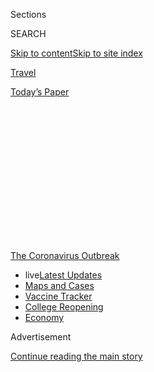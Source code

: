 <div id="app">

<div>

<div>

<div>

<div class="NYTAppHideMasthead css-1q2w90k e1suatyy0">

<div class="section css-ui9rw0 e1suatyy2">

<div class="css-eph4ug er09x8g0">

<div class="css-6n7j50">

</div>

<span class="css-1dv1kvn">Sections</span>

<div class="css-10488qs">

<span class="css-1dv1kvn">SEARCH</span>

</div>

[Skip to content](#site-content)[Skip to site
index](#site-index)

</div>

<div id="masthead-section-label" class="css-1wr3we4 eaxe0e00">

[Travel](https://www.nytimes.com/section/travel)

</div>

<div class="css-10698na e1huz5gh0">

</div>

</div>

<div id="masthead-bar-one" class="section hasLinks css-15hmgas e1csuq9d3">

<div class="css-uqyvli e1csuq9d0">

</div>

<div class="css-1uqjmks e1csuq9d1">

</div>

<div class="css-9e9ivx">

[](https://myaccount.nytimes.com/auth/login?response_type=cookie&client_id=vi)

</div>

<div class="css-1bvtpon e1csuq9d2">

[Today’s
Paper](https://www.nytimes.com/section/todayspaper)

</div>

</div>

</div>

</div>

<div data-aria-hidden="false">

<div id="site-content" data-role="main">

<div>

<div class="css-1aor85t" style="opacity:0.000000001;z-index:-1;visibility:hidden">

<div class="css-1hqnpie">

<div class="css-epjblv">

<span class="css-17xtcya">[Travel](/section/travel)</span><span class="css-x15j1o">|</span><span class="css-fwqvlz">Voices
From Travel’s Front Lines: ‘We Walk in Fear, We Work in
Fear’</span>

</div>

<div class="css-k008qs">

<div class="css-1iwv8en">

<span class="css-18z7m18"></span>

<div>

</div>

</div>

<span class="css-1n6z4y">https://nyti.ms/2DSzBSv</span>

<div class="css-1705lsu">

<div class="css-4xjgmj">

<div class="css-4skfbu" data-role="toolbar" data-aria-label="Social Media Share buttons, Save button, and Comments Panel with current comment count" data-testid="share-tools">

  - 
  - 
  - 
  - 
    
    <div class="css-6n7j50">
    
    </div>

  - 

</div>

</div>

</div>

</div>

</div>

</div>

<div id="NYT_TOP_BANNER_REGION" class="css-13pd83m">

<div>

<div id="styln-prism-menu-1592847958612" class="section interactive-content interactive-size-medium css-1edisqu">

<div class="css-17ih8de interactive-body">

<div id="scroll-container" class="css-1gj85ro">

[<span class="styln-title-wrap"><span class="css-1pje3qr">The
Coronavirus</span><span class="css-1pje3qr">
Outbreak</span></span>](https://www.nytimes.com/news-event/coronavirus?action=click&pgtype=Article&state=default&region=TOP_BANNER&context=storylines_menu)

  - <span class="css-kqxiym" data-emphasize="true">live</span>[Latest
    Updates](https://www.nytimes.com/2020/08/04/world/coronavirus-cases.html?action=click&pgtype=Article&state=default&region=TOP_BANNER&context=storylines_menu)
  - [Maps and
    Cases](https://www.nytimes.com/interactive/2020/us/coronavirus-us-cases.html?action=click&pgtype=Article&state=default&region=TOP_BANNER&context=storylines_menu)
  - [Vaccine
    Tracker](https://www.nytimes.com/interactive/2020/science/coronavirus-vaccine-tracker.html?action=click&pgtype=Article&state=default&region=TOP_BANNER&context=storylines_menu)
  - [College
    Reopening](https://www.nytimes.com/2020/08/02/us/covid-college-reopening.html?action=click&pgtype=Article&state=default&region=TOP_BANNER&context=storylines_menu)
  - [Economy](https://www.nytimes.com/live/2020/08/04/business/stock-market-today-coronavirus?action=click&pgtype=Article&state=default&region=TOP_BANNER&context=storylines_menu)

</div>

</div>

</div>

</div>

</div>

<div id="top-wrapper" class="css-1sy8kpn">

<div id="top-slug" class="css-l9onyx">

Advertisement

</div>

[Continue reading the main
story](#after-top)

<div class="ad top-wrapper" style="text-align:center;height:100%;display:block;min-height:250px">

<div id="top" class="place-ad" data-position="top" data-size-key="top">

</div>

</div>

<div id="after-top">

</div>

</div>

<div>

<div id="sponsor-wrapper" class="css-1hyfx7x">

<div id="sponsor-slug" class="css-19vbshk">

Supported by

</div>

[Continue reading the main
story](#after-sponsor)

<div id="sponsor" class="ad sponsor-wrapper" style="text-align:center;height:100%;display:block">

</div>

<div id="after-sponsor">

</div>

</div>

<div class="css-186x18t">

</div>

<div class="css-1vkm6nb ehdk2mb0">

# Voices From Travel’s Front Lines: ‘We Walk in Fear, We Work in Fear’

</div>

Six travel workers from Alaska to the Maldives talk about returning to
the job. They are in a new world, with restrictions and health measures,
uncertainty and new
procedures.

<div class="css-79elbk" data-testid="photoviewer-wrapper">

<div class="css-z3e15g" data-testid="photoviewer-wrapper-hidden">

</div>

<div class="css-1a48zt4 ehw59r15" data-testid="photoviewer-children">

![](https://static01.nyt.com/images/2020/07/18/travel/17travel-top/17travel-top-articleLarge.jpg?quality=75&auto=webp&disable=upscale)

</div>

</div>

<div class="css-18e8msd">

<div class="css-vp77d3 epjyd6m0">

<div class="css-1baulvz">

By [<span class="css-1baulvz" itemprop="name">Emily
Palmer</span>](https://www.nytimes.com/by/emily-palmer) and
[<span class="css-1baulvz last-byline" itemprop="name">Tariro
Mzezewa</span>](https://www.nytimes.com/by/tariro-mzezewa)

</div>

</div>

  - 
    
    <div class="css-ld3wwf e16638kd2">
    
    Published July 17, 2020Updated July 21,
    2020
    
    </div>

  - 
    
    <div class="css-4xjgmj">
    
    <div class="css-pvvomx" data-role="toolbar" data-aria-label="Social Media Share buttons, Save button, and Comments Panel with current comment count" data-testid="share-tools">
    
      - 
      - 
      - 
      - 
        
        <div class="css-6n7j50">
        
        </div>
    
      - 
    
    </div>
    
    </div>

</div>

</div>

<div class="section meteredContent css-1r7ky0e" name="articleBody" itemprop="articleBody">

<div class="css-1fanzo5 StoryBodyCompanionColumn">

<div class="css-53u6y8">

Over the past six weeks, countries across the globe have [gradually
begun to
reopen](https://www.nytimes.com/2020/06/12/travel/reopening-europe-caribbean-virus.html)
to travelers, both domestic and foreign. But the travel world, still
mired in an [unyielding
pandemic](https://www.nytimes.com/news-event/coronavirus?action=click&pgtype=Article&state=default&module=styln-coronavirus-national&variant=show&region=TOP_BANNER&context=storylines_menu),
is drastically altered. This is especially so for workers in the tourism
industry.

Their workplaces are now filled with restrictions and health measures,
uncertainty and new procedures. With new coronavirus cases rising in
many regions, those just returning to work wonder, yet again, how long
they will be employed and if they are safe.

We spoke with six travel workers, from Alaska to the Maldives, on
returning to the job. They shared their stories in English and Spanish.
Like the workers we
[interviewed](https://www.nytimes.com/2020/03/25/travel/coronavirus-travel-hospitality-workers.html)
when international borders first closed, they are embarking on a new
journey, one of caution and reserve.

Among some of them is relief and a renewed sense of hope, while others
seek to answer this question: With all the new obstacles, how can
visitors feel welcome again?

</div>

</div>

<div class="css-1fanzo5 StoryBodyCompanionColumn">

<div class="css-53u6y8">

*The interviews have been edited and condensed for
clarity.*

</div>

</div>

<div class="css-79elbk" data-testid="photoviewer-wrapper">

<div class="css-z3e15g" data-testid="photoviewer-wrapper-hidden">

</div>

<div class="css-1a48zt4 ehw59r15" data-testid="photoviewer-children">

![](https://static01.nyt.com/images/2020/07/17/travel/17voices-henry/17voices-henry-articleLarge.jpg?quality=75&auto=webp&disable=upscale)

</div>

</div>

<div class="css-1fanzo5 StoryBodyCompanionColumn">

<div class="css-53u6y8">

The Maldives

## Henry Jordan

***The executive chef at*** **[*LUX\* North Male Atoll Resort &
Villas*](https://www.luxresorts.com/en/maldives/hotel/luxnorthmaleatoll)**

We’re one of the few resorts in the Maldives that never officially
closed. We tried to get other guests from other islands who were
displaced. Toward the end, we only had one family staying with us, a
Russian family who couldn’t get home.

We cooked for the three guests we had — two plus one small child. In the
end, they Googled some Russian recipes.

I think it will be a [slow
transition](http://www.tourism.gov.mv/en/news/maldives_welcomes_back_first_tourists).
In the last few days we’ve had more guest bookings, we’re at right about
30 percent capacity for next week. We weren’t even expecting that, so
that’s a good sign. When people see other people traveling that’s when
we’ll see it really pick up.

The owner of the resort lives on the island and from the get-go he made
sure that nobody was worried about the future: Whatever was going to
come, we would get through it. Nobody lost their job.

</div>

</div>

<div class="css-1fanzo5 StoryBodyCompanionColumn">

<div class="css-53u6y8">

Now, all team members wear masks. The service team wears gloves. We have
daily temperature checks, sanitizer in all the restaurants, a six-foot
distance between the
tables.

<div id="NYT_MAIN_CONTENT_1_REGION" class="css-9tf9ac">

<div>

<div id="styln-covid-updates-world" class="section interactive-content interactive-size-medium css-1ftcdic">

<div class="css-17ih8de interactive-body">

<div id="styln-briefing-block" data-asset-id="QXJ0aWNsZTpueXQ6Ly9hcnRpY2xlLzNhNGMwYWI5LWIwY2QtNWQwOS1hZTgwLTdjMGU3ZTA1OWQ2OA==">

<div class="briefing-block-header-section">

# [Latest Updates: Global Coronavirus Outbreak](https://www.nytimes.com/2020/08/04/world/coronavirus-cases.html?action=click&pgtype=Article&state=default&region=MAIN_CONTENT_1&context=storylines_live_updates)

<div class="briefing-block-ts">

Updated 2020-08-04T20:08:28.255Z

</div>

</div>

  - [Novavax sees encouraging results from two studies of its
    experimental
    vaccine.](https://www.nytimes.com/2020/08/04/world/coronavirus-cases.html?action=click&pgtype=Article&state=default&region=MAIN_CONTENT_1&context=storylines_live_updates#link-1228a480)
  - [Public and private schools in Maryland and elsewhere are divided
    over in-person
    instruction.](https://www.nytimes.com/2020/08/04/world/coronavirus-cases.html?action=click&pgtype=Article&state=default&region=MAIN_CONTENT_1&context=storylines_live_updates#link-4825b93)
  - [N.Y.C.’s health commissioner resigns after clashing with the mayor
    over the
    virus.](https://www.nytimes.com/2020/08/04/world/coronavirus-cases.html?action=click&pgtype=Article&state=default&region=MAIN_CONTENT_1&context=storylines_live_updates#link-4d1eafa8)

<div class="briefing-block-footer">

<div class="briefing-block-footer-meta">

[See more
updates](https://www.nytimes.com/2020/08/04/world/coronavirus-cases.html?action=click&pgtype=Article&state=default&region=MAIN_CONTENT_1&context=storylines_live_updates)

</div>

<div class="briefing-block-briefinglinks">

<span>More live coverage:</span>
[Markets](https://www.nytimes.com/live/2020/08/04/business/stock-market-today-coronavirus?action=click&pgtype=Article&state=default&region=MAIN_CONTENT_1&context=storylines_live_updates)

</div>

</div>

</div>

</div>

</div>

</div>

</div>

Normally you keep the table set as an inviting feel, but now the table
has to stay bare, so there’s a bit to get used to visually. A lot of the
little luxury touches associated with a five-star hotel, we’re having to
tweak.

Our kitchens are well-air conditioned. The New York City basement
kitchen doesn’t exist here. The hotel has a custom-made cloth mask, so
that may be better than the hot disposable masks. We’ll figure it out
soon.

</div>

</div>

<div class="css-79elbk" data-testid="photoviewer-wrapper">

<div class="css-z3e15g" data-testid="photoviewer-wrapper-hidden">

</div>

<div class="css-1a48zt4 ehw59r15" data-testid="photoviewer-children">

<div class="css-1xdhyk6 erfvjey0">

<span class="css-1ly73wi e1tej78p0">Image</span>

<div class="css-zjzyr8">

<div data-testid="lazyimage-container" style="height:386.6666666666667px">

</div>

</div>

</div>

</div>

</div>

<div class="css-1fanzo5 StoryBodyCompanionColumn">

<div class="css-53u6y8">

U.S. Virgin Islands

## Jalayne Jones

***A bartender at*** **[*Skinny Legs Bar and
Grill*](http://www.skinnylegsvi.com/)** ***on St. John***

I didn’t expect it to be this busy. I’d say we’re doing like 50 to 60
percent. We allow 50 people in a restaurant at a time. And we’ve had
maximum capacity a couple of times, with people outside, waiting to get
in.

I think tourists are just happy to be here. The employees are more on
edge. There are people — mostly tourists — who won’t wear their masks
and follow the rules. I say, “Go get your masks,” and they get all huffy
and leave. We’re just trying to make a buck, and if masks will keep us
from blowing up, we’d like to make our money while we’re open.

When we shut down, we were blessed to have only 11 cases across all
three islands. We’ve seen spikes in California, spikes in Florida — and
people are coming here from those states. [Our numbers are
rising](https://www.covid19usvi.com/), and it doesn’t make sense: We had
the benefit of being away from the mainland.

</div>

</div>

<div class="css-1fanzo5 StoryBodyCompanionColumn">

<div class="css-53u6y8">

Thirty to 40 percent of our population is elderly and as an island with
a majority Black population, we have to consider that this virus is
affecting us disproportionally. I feel like opening back up is
incredibly detrimental to the community, but you know: tourism.

It’s the way we’ve become so dependent on tourism, people thinking this
is the “American Paradise,” and the entitlement of tourists. So now
people are starting to say, “We’ve got to fix that.”

This could wake people up. Our jobs are in this industry that, at the
same time, is killing us.

*Though the U.S.V.I. and Skinny Legs reopened to tourists in June, the
restaurant is now closed for several weeks after Ms. Jones and other
employees learned that they had been exposed to the
coronavirus.*

</div>

</div>

<div class="css-79elbk" data-testid="photoviewer-wrapper">

<div class="css-z3e15g" data-testid="photoviewer-wrapper-hidden">

</div>

<div class="css-1a48zt4 ehw59r15" data-testid="photoviewer-children">

<div class="css-1xdhyk6 erfvjey0">

<span class="css-1ly73wi e1tej78p0">Image</span>

<div class="css-zjzyr8">

<div data-testid="lazyimage-container" style="height:386.6666666666667px">

</div>

</div>

</div>

</div>

</div>

<div class="css-1fanzo5 StoryBodyCompanionColumn">

<div class="css-53u6y8">

Florida

## Beatrice Menendez

***A room attendant at the luxury hotel*** **[*Fontainebleau Miami
Beach*](https://www.fontainebleau.com/)** ***for 34 years***

I didn’t find out we were closing through the company. The news came
from my co-workers. It felt like I wasn’t important — that they wouldn’t
call and talk to us about it.

And then the famous card saying we’d been laid off arrived in the mail —
15 days after the hotel closed. They said they’d call us when they
reopened and that was it.

I was surprised to hear that they were reopening and the way I found out
about it was through the union reaching out to me. Right now there’s a
super-low occupancy level, about 11 percent.

</div>

</div>

<div class="css-1fanzo5 StoryBodyCompanionColumn">

<div class="css-53u6y8">

Everything has changed. We walk in fear, we work in fear, we don’t have
the same compassion with each other because it’s just scary to be in
there. It doesn’t seem like a hotel, it seems like a hospital.

You don’t know who has the virus and who doesn’t. We are front line
workers who every day interact with guests — who may or may not have
their masks on — and that’s something that’s very scary, having that
constant contact with so many people.

Me going back to work on June 1 was something that I was forced to do.
The hotel is not taking into consideration that we could get sick. I’m a
person who suffers from respiratory problems. There are already
co-workers who have caught Covid-19 after returning to work.

*During the closure of the hotel, the owners of the Fontainebleau*
[*decided to stop paying for worker health
insurance*](https://www.miamiherald.com/news/business/tourism-cruises/article243908132.html)*.
Almost 1,000 staffers, including Ms. Menendez, lost their insurance
earlier this month as a
result.*

</div>

</div>

<div class="css-79elbk" data-testid="photoviewer-wrapper">

<div class="css-z3e15g" data-testid="photoviewer-wrapper-hidden">

</div>

<div class="css-1a48zt4 ehw59r15" data-testid="photoviewer-children">

<div class="css-1xdhyk6 erfvjey0">

<span class="css-1ly73wi e1tej78p0">Image</span>

<div class="css-zjzyr8">

<div data-testid="lazyimage-container" style="height:386.6666666666667px">

</div>

</div>

</div>

</div>

</div>

<div class="css-1fanzo5 StoryBodyCompanionColumn">

<div class="css-53u6y8">

Rome

## Manuela Guzzi

***A flight attendant for the Italian airline Alitalia***

I haven’t been at work since March, when things got bad with the
coronavirus. I’m on standby on Friday for my first flight since then. I
don’t know where I’ll be going or if I’ll be going, but I’ll definitely
be back on a flight to Budapest next week. I’m so nervous and excited.

I’ve been a flight attendant since I was 20. I am 49 now. I’ve been with
Alitalia since 1995 and have never experienced something like this.
During lockdown I was a little worried I wouldn’t go back to work this
year, but instead, I focused on my family and cooking good food. I’m
lucky I have my salary, but it’s a base. The more I work, the more I
earn, and I wasn’t working for four
months.

<div id="NYT_MAIN_CONTENT_3_REGION" class="css-9tf9ac">

<div>

<div id="styln-prism-freeform-1594220623585" class="section interactive-content interactive-size-medium css-1ftcdic">

<div class="css-17ih8de interactive-body">

<div id="prism-freeform-block-85410" class="css-19mumt8" data-role="complementary" data-storyline="The Coronavirus Outbreak" data-truncated="true" tabindex="0">

<div class="css-a8d9oz">

<div class="css-eb027h">

[](https://www.nytimes.com/news-event/coronavirus?action=click&pgtype=Article&state=default&region=MAIN_CONTENT_3&context=storylines_faq)

### The Coronavirus Outbreak ›

#### Frequently Asked Questions

Updated August 4, 2020

  - #### I have antibodies. Am I now immune?
    
      - As of right now,[that seems likely, for at least several
        months.](https://www.nytimes.com/2020/07/22/health/covid-antibodies-herd-immunity.html?action=click&pgtype=Article&state=default&region=MAIN_CONTENT_3&context=storylines_faq)
        There have been frightening accounts of people suffering what
        seems to be a second bout of Covid-19. But experts say these
        patients may have a drawn-out course of infection, with the
        virus taking a slow toll weeks to months after initial exposure.
        People infected with the coronavirus typically
        [produce](https://www.nature.com/articles/s41586-020-2456-9)
        immune molecules called antibodies, which are [protective
        proteins made in response to an
        infection](https://www.nytimes.com/2020/05/07/health/coronavirus-antibody-prevalence.html?action=click&pgtype=Article&state=default&region=MAIN_CONTENT_3&context=storylines_faq)[.
        These antibodies
        may](https://www.nytimes.com/2020/05/07/health/coronavirus-antibody-prevalence.html?action=click&pgtype=Article&state=default&region=MAIN_CONTENT_3&context=storylines_faq)
        last in the body [only two to three
        months](https://www.nature.com/articles/s41591-020-0965-6),
        which may seem worrisome, but that’s perfectly normal after an
        acute infection subsides, said Dr. Michael Mina, an immunologist
        at Harvard University. It may be possible to get the coronavirus
        again, but it’s highly unlikely that it would be possible in a
        short window of time from initial infection or make people
        sicker the second time.

  - #### I’m a small-business owner. Can I get relief?
    
      - The [stimulus bills enacted in
        March](https://www.nytimes.com/article/small-business-loans-stimulus-grants-freelancers-coronavirus.html?action=click&pgtype=Article&state=default&region=MAIN_CONTENT_3&context=storylines_faq)
        offer help for the millions of American small businesses. Those
        eligible for aid are businesses and nonprofit organizations with
        fewer than 500 workers, including sole proprietorships,
        independent contractors and freelancers. Some larger companies
        in some industries are also eligible. The help being offered,
        which is being managed by the Small Business Administration,
        includes the Paycheck Protection Program and the Economic Injury
        Disaster Loan program. But lots of folks have [not yet seen
        payouts.](https://www.nytimes.com/interactive/2020/05/07/business/small-business-loans-coronavirus.html?action=click&pgtype=Article&state=default&region=MAIN_CONTENT_3&context=storylines_faq)
        Even those who have received help are confused: The rules are
        draconian, and some are stuck sitting on [money they don’t know
        how to
        use.](https://www.nytimes.com/2020/05/02/business/economy/loans-coronavirus-small-business.html?action=click&pgtype=Article&state=default&region=MAIN_CONTENT_3&context=storylines_faq)
        Many small-business owners are getting less than they expected
        or [not hearing anything at
        all.](https://www.nytimes.com/2020/06/10/business/Small-business-loans-ppp.html?action=click&pgtype=Article&state=default&region=MAIN_CONTENT_3&context=storylines_faq)

  - #### What are my rights if I am worried about going back to work?
    
      - Employers have to provide [a safe
        workplace](https://www.osha.gov/SLTC/covid-19/standards.html)
        with policies that protect everyone equally. [And if one of your
        co-workers tests positive for the coronavirus, the
        C.D.C.](https://www.nytimes.com/article/coronavirus-money-unemployment.html?action=click&pgtype=Article&state=default&region=MAIN_CONTENT_3&context=storylines_faq)
        has said that [employers should tell their
        employees](https://www.cdc.gov/coronavirus/2019-ncov/community/guidance-business-response.html)
        -- without giving you the sick employee’s name -- that they may
        have been exposed to the virus.

  - #### Should I refinance my mortgage?
    
      - [It could be a good
        idea,](https://www.nytimes.com/article/coronavirus-money-unemployment.html?action=click&pgtype=Article&state=default&region=MAIN_CONTENT_3&context=storylines_faq)
        because mortgage rates have [never been
        lower.](https://www.nytimes.com/2020/07/16/business/mortgage-rates-below-3-percent.html?action=click&pgtype=Article&state=default&region=MAIN_CONTENT_3&context=storylines_faq)
        Refinancing requests have pushed mortgage applications to some
        of the highest levels since 2008, so be prepared to get in line.
        But defaults are also up, so if you’re thinking about buying a
        home, be aware that some lenders have tightened their standards.

  - #### What is school going to look like in September?
    
      - It is unlikely that many schools will return to a normal
        schedule this fall, requiring the grind of [online
        learning](https://www.nytimes.com/2020/06/05/us/coronavirus-education-lost-learning.html?action=click&pgtype=Article&state=default&region=MAIN_CONTENT_3&context=storylines_faq),
        [makeshift child
        care](https://www.nytimes.com/2020/05/29/us/coronavirus-child-care-centers.html?action=click&pgtype=Article&state=default&region=MAIN_CONTENT_3&context=storylines_faq)
        and [stunted
        workdays](https://www.nytimes.com/2020/06/03/business/economy/coronavirus-working-women.html?action=click&pgtype=Article&state=default&region=MAIN_CONTENT_3&context=storylines_faq)
        to continue. California’s two largest public school districts —
        Los Angeles and San Diego — said on July 13, that [instruction
        will be remote-only in the
        fall](https://www.nytimes.com/2020/07/13/us/lausd-san-diego-school-reopening.html?action=click&pgtype=Article&state=default&region=MAIN_CONTENT_3&context=storylines_faq),
        citing concerns that surging coronavirus infections in their
        areas pose too dire a risk for students and teachers. Together,
        the two districts enroll some 825,000 students. They are the
        largest in the country so far to abandon plans for even a
        partial physical return to classrooms when they reopen in
        August. For other districts, the solution won’t be an
        all-or-nothing approach. [Many
        systems](https://bioethics.jhu.edu/research-and-outreach/projects/eschool-initiative/school-policy-tracker/),
        including the nation’s largest, New York City, are devising
        [hybrid
        plans](https://www.nytimes.com/2020/06/26/us/coronavirus-schools-reopen-fall.html?action=click&pgtype=Article&state=default&region=MAIN_CONTENT_3&context=storylines_faq)
        that involve spending some days in classrooms and other days
        online. There’s no national policy on this yet, so check with
        your municipal school system regularly to see what is happening
        in your
community.

<div id="styln-survey-component-85410" class="styln-survey-component" data-surveyname="faq" data-surveystoryline="coronavirus">

</div>

</div>

<div class="css-6mllg9">

</div>

<div class="css-pmm6ed">

<span class="css-5gimkt"></span>

</div>

</div>

</div>

</div>

</div>

</div>

</div>

I live in Rome with my husband and two teenage daughters, so you see why
I am eager to go back to work. I’m joking. I miss the people I work with
and I miss the people I meet when I travel. I’m tired of cooking
everyday. My skin is so nice now from all this rest and being behind a
mask, so I’m really ready to start again. I’m not worried about people
not following the rules. They don’t have a choice but to follow the
rules. They have to wear masks. I’ll have to wear the mask for 12 hours.

</div>

</div>

<div class="css-1fanzo5 StoryBodyCompanionColumn">

<div class="css-53u6y8">

I’ve been talking to my colleagues and they, like me, were enjoying all
the family time at the beginning, and having a moment to relax, but now
want to start working again. There are a lot of sleepless nights in this
job and we didn’t miss them at the start of lockdown, but now we do.
It’s a hard job being a flight attendant, but it’s like a
drug.

</div>

</div>

<div class="css-79elbk" data-testid="photoviewer-wrapper">

<div class="css-z3e15g" data-testid="photoviewer-wrapper-hidden">

</div>

<div class="css-1a48zt4 ehw59r15" data-testid="photoviewer-children">

<div class="css-1xdhyk6 erfvjey0">

<span class="css-1ly73wi e1tej78p0">Image</span>

<div class="css-zjzyr8">

<div data-testid="lazyimage-container" style="height:386.6666666666667px">

</div>

</div>

</div>

</div>

</div>

<div class="css-1fanzo5 StoryBodyCompanionColumn">

<div class="css-53u6y8">

St. Lucia

## Charlene Mohammed

***A front desk agent and entertainer at*** **[*Bay Gardens
Resorts*](https://www.baygardensresorts.com/)*, a collection of
family-owned hotels***

How do I feel about going back to work? Thrilled, ecstatic, so happy to
know I’m going to welcome guests back, but also to know I get to see my
co-workers again. We are all excited to get back. It feels good to know
that we are reopening, that the island is open although people are not
coming now. But when they do, it’s going to be like, “Oh my gosh.
Welcome back\!”

In March, things were a bit slow then everyone had to be sent home — the
guests and the staff. It was sad and shocking at once. I’ve been in the
tourism industry for eight years and I have never experienced a total
shutdown. It hit everybody hard.

We’ve had to learn new protocols. Our managers were working hard on
training and sending us all the information we’d need to eventually come
back to work and be safe. We had lots of emails and Zoom calls. We did
some training on washing hands — imagine training on how to wash your
hands — how to handle food, how to handle takeaway orders, housekeeping
training, how to handle rooms and so
on.

</div>

</div>

<div class="css-1sngw6j">

[](https://www.nytimes.com/interactive/2020/05/06/travel/coronavirus-travel-questions.html)

<div class="css-1eoytci">

![](https://static01.nyt.com/images/2020/05/06/multimedia/06FOT-coverairplanes/06FOT-coverairplanes-articleLarge-v2.jpg)

</div>

<div class="css-1rha1bf">

## The Future of Travel

Perhaps no industry has been as hard hit by the pandemic as tourism. As
restrictions on companies and travelers ease, what will the new world
look like?

</div>

</div>

<div class="css-1fanzo5 StoryBodyCompanionColumn">

<div class="css-53u6y8">

I was thinking about how I’m a big hugger. Normally, when I see my
returning guests pop up in the lobby, I run to them with open arms. I
need to come up with a way to make them feel welcome again. I know we
can’t touch and there are no more handshakes. The guests can’t see our
smile, but we have to learn to smile with our eyes, and let them see
that we still have effective communication with them. They’ll know we
are smiling under our
masks.

</div>

</div>

<div class="css-79elbk" data-testid="photoviewer-wrapper">

<div class="css-z3e15g" data-testid="photoviewer-wrapper-hidden">

</div>

<div class="css-1a48zt4 ehw59r15" data-testid="photoviewer-children">

<div class="css-1xdhyk6 erfvjey0">

<span class="css-1ly73wi e1tej78p0">Image</span>

<div class="css-zjzyr8">

<div data-testid="lazyimage-container" style="height:386.6666666666667px">

</div>

</div>

</div>

</div>

</div>

<div class="css-1fanzo5 StoryBodyCompanionColumn">

<div class="css-53u6y8">

ALASKA

## Kristin Platt

***A reservations manager for*** **[*King of the River
Fishing*](https://www.kingoftheriver.com/)*, a tour company in Kenai***

I’m the one who picks up the phones and helps people plan their fishing
trips with us. I usually spend the winter doing that, and the summer
making sure everything is ready to go.

We have a small team of three. Me, my boss, Dean, who has been leading
these trips for more than 30 years, and Jason, another guide. Things got
really quiet in March, which in other years is when the phones are
typically ringing the most, with people from all over the world wanting
to come here and go on fishing trips. Some people want to go deep-sea
fishing, others want more remote trips that involve planes.

The height of the pandemic was filled with uncertainty and questioning
about whether things would reopen and if travel would return this
summer. We typically start fishing in mid-May, and Alaska reopened fully
on Memorial Day, so that eased some of our worries.

Alaska had a 14-day quarantine that really prevented people from coming.
That was a good thing, and in the last month things started picking up
again. When the mandatory quarantine period stopped, mandatory Covid
testing at the airport started. To come here now you have to present a
negative test at the airport or get a test here. We are not checking any
of that stuff. We trust that the people who are coming here are
following the rules and being honest. I’ve been surprised by how many
people are willing to take a Covid test just so they can come fishing.

One of the biggest changes this year is that everything is happening at
the last minute. Instead of calling in the winter to book for the
summer, people are calling now and coming in a few weeks. That’s made my
job a bit crazy, but we are still at 25 percent capacity. We’re excited
to be back at work and welcoming people back.

</div>

</div>

<div>

</div>

<div class="css-1fanzo5 StoryBodyCompanionColumn">

<div class="css-53u6y8">

***Follow New York Times Travel***
*on*[*Instagram*](https://www.instagram.com/nytimestravel/)*,*[*Twitter*](https://twitter.com/nytimestravel)
*and*[*Facebook*](https://www.facebook.com/nytimestravel/)*. And*[*sign
up for our weekly Travel Dispatch
newsletter*](https://www.nytimes.com/newsletters/traveldispatch) *to
receive expert tips on traveling smarter and inspiration for your next
vacation*

</div>

</div>

</div>

<div>

</div>

<div>

</div>

<div>

</div>

<div>

<div id="bottom-wrapper" class="css-1ede5it">

<div id="bottom-slug" class="css-l9onyx">

Advertisement

</div>

[Continue reading the main
story](#after-bottom)

<div id="bottom" class="ad bottom-wrapper" style="text-align:center;height:100%;display:block;min-height:90px">

</div>

<div id="after-bottom">

</div>

</div>

</div>

</div>

</div>

## Site Index

<div>

</div>

## Site Information Navigation

  - [© <span>2020</span> <span>The New York Times
    Company</span>](https://help.nytimes.com/hc/en-us/articles/115014792127-Copyright-notice)

<!-- end list -->

  - [NYTCo](https://www.nytco.com/)
  - [Contact
    Us](https://help.nytimes.com/hc/en-us/articles/115015385887-Contact-Us)
  - [Work with us](https://www.nytco.com/careers/)
  - [Advertise](https://nytmediakit.com/)
  - [T Brand Studio](http://www.tbrandstudio.com/)
  - [Your Ad
    Choices](https://www.nytimes.com/privacy/cookie-policy#how-do-i-manage-trackers)
  - [Privacy](https://www.nytimes.com/privacy)
  - [Terms of
    Service](https://help.nytimes.com/hc/en-us/articles/115014893428-Terms-of-service)
  - [Terms of
    Sale](https://help.nytimes.com/hc/en-us/articles/115014893968-Terms-of-sale)
  - [Site
    Map](https://spiderbites.nytimes.com)
  - [Help](https://help.nytimes.com/hc/en-us)
  - [Subscriptions](https://www.nytimes.com/subscription?campaignId=37WXW)

</div>

</div>

</div>

</div>
